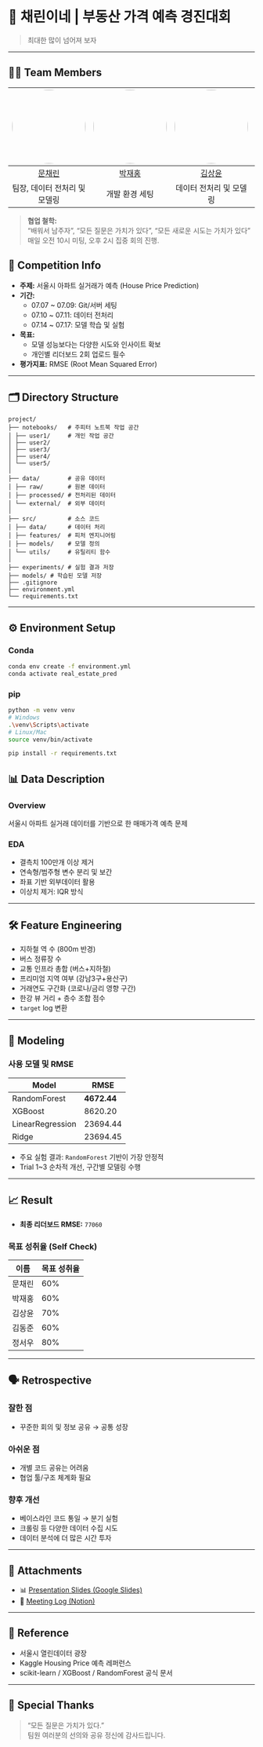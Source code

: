 # 🏡 채린이네 | 부동산 가격 예측 경진대회

> 최대한 많이 넘어져 보자

---

## 🧑‍💻 Team Members

| <img src="https://avatars.githubusercontent.com/u/213385368?v=4" width="150" style="border-radius:50%;"> | <img src="https://avatars.githubusercontent.com/u/66048976?v=4" width="150" style="border-radius:50%;">  | <img src="https://avatars.githubusercontent.com/u/162023876?v=4" width="150" style="border-radius:50%;"> | <img src="https://avatars.githubusercontent.com/u/213417897?v=4" width="150" style="border-radius:50%;"> | <img src="https://avatars.githubusercontent.com/u/213385147?v=4" width="150" style="border-radius:50%;"> |
| :--------------------------------------------------------------: | :--------------------------------------------------------------: | :--------------------------------------------------------------: | :--------------------------------------------------------------: | :--------------------------------------------------------------: |
|            [문채린](https://github.com/CHAERINMOON)             |            [박재홍](https://github.com/woghd8503)             |            [김상윤](https://github.com/94KSY)             |            [김동준](https://github.com/rafiki3816)             |            [정서우](https://github.com/Seowoo-C)             |
|                            팀장, 데이터 전처리 및 모델링                             |                            개발 환경 세팅                             |                            데이터 전처리 및 모델링                             |                            데이터 전처리 및 모델링                             |                            데이터 전처리 및 모델링                             |
> **협업 철학:**  
> “배워서 남주자”, “모든 질문은 가치가 있다”, “모든 새로운 시도는 가치가 있다”  
> 매일 오전 10시 미팅, 오후 2시 집중 회의 진행.

## 📅 Competition Info

- **주제:** 서울시 아파트 실거래가 예측 (House Price Prediction)
- **기간:**  
  - 07.07 ~ 07.09: Git/서버 세팅  
  - 07.10 ~ 07.11: 데이터 전처리  
  - 07.14 ~ 07.17: 모델 학습 및 실험
- **목표:**  
  - 모델 성능보다는 다양한 시도와 인사이트 확보  
  - 개인별 리더보드 2회 업로드 필수
- **평가지표:** RMSE (Root Mean Squared Error)

---

## 🗂️ Directory Structure
```
project/
├── notebooks/   # 주피터 노트북 작업 공간
│ ├── user1/     # 개인 작업 공간
│ ├── user2/
│ ├── user3/
│ ├── user4/
│ └── user5/
│
├── data/        # 공유 데이터
│ ├── raw/       # 원본 데이터
│ ├── processed/ # 전처리된 데이터
│ └── external/  # 외부 데이터
│
├── src/         # 소스 코드
│ ├── data/      # 데이터 처리
│ ├── features/  # 피처 엔지니어링
│ ├── models/    # 모델 정의
│ └── utils/     # 유틸리티 함수
│
├── experiments/ # 실험 결과 저장
├── models/ # 학습된 모델 저장
├── .gitignore
├── environment.yml
└── requirements.txt
```



---

## ⚙️ Environment Setup

### Conda
```bash
conda env create -f environment.yml
conda activate real_estate_pred
```
### pip
```bash
python -m venv venv
# Windows
.\venv\Scripts\activate
# Linux/Mac
source venv/bin/activate

pip install -r requirements.txt
```
## 📊 Data Description

### Overview
서울시 아파트 실거래 데이터를 기반으로 한 매매가격 예측 문제

### EDA
- 결측치 100만개 이상 제거
- 연속형/범주형 변수 분리 및 보간
- 좌표 기반 외부데이터 활용
- 이상치 제거: IQR 방식

---

## 🛠️ Feature Engineering

- 지하철 역 수 (800m 반경)
- 버스 정류장 수
- 교통 인프라 총합 (버스+지하철)
- 프리미엄 지역 여부 (강남3구+용산구)
- 거래연도 구간화 (코로나/금리 영향 구간)
- 한강 뷰 거리 + 층수 조합 점수
- `target` log 변환

---

## 🤖 Modeling

### 사용 모델 및 RMSE

| Model             | RMSE       |
|------------------|------------|
| RandomForest      | **4672.44** |
| XGBoost           | 8620.20    |
| LinearRegression  | 23694.44   |
| Ridge             | 23694.45   |

- 주요 실험 결과: `RandomForest` 기반이 가장 안정적
- Trial 1~3 순차적 개선, 구간별 모델링 수행

---

## 📈 Result

- **최종 리더보드 RMSE:** `77060`

### 목표 성취율 (Self Check)
| 이름     | 목표 성취율 |
|--------|--------|
| 문채린 | 60%    |
| 박재홍 | 60%    |
| 김상윤 | 70%    |
| 김동준 | 60%    |
| 정서우 | 80%    |

---

## 🗣️ Retrospective

### 잘한 점
- 꾸준한 회의 및 정보 공유 → 공통 성장

### 아쉬운 점
- 개별 코드 공유는 어려움
- 협업 툴/구조 체계화 필요

### 향후 개선
- 베이스라인 코드 통일 → 분기 실험
- 크롤링 등 다양한 데이터 수집 시도
- 데이터 분석에 더 많은 시간 투자

---

## 📎 Attachments

- 📊 [Presentation Slides (Google Slides)](https://docs.google.com/presentation/d/1goCK9XeZ8y0_F8VlcFVUV3L5twD3pttG/edit?slide=id.p35#slide=id.p35)
- 📒 [Meeting Log (Notion)](https://www.notion.so/21d40cb3731d819e8f6acab053dfcf3c?v=21d40cb3731d81508fdb000ca3e68674)

---

## 🔗 Reference

- 서울시 열린데이터 광장  
- Kaggle Housing Price 예측 레퍼런스  
- scikit-learn / XGBoost / RandomForest 공식 문서  

---

## 🙏 Special Thanks

> “모든 질문은 가치가 있다.”  
> 팀원 여러분의 선의와 공유 정신에 감사드립니다.
